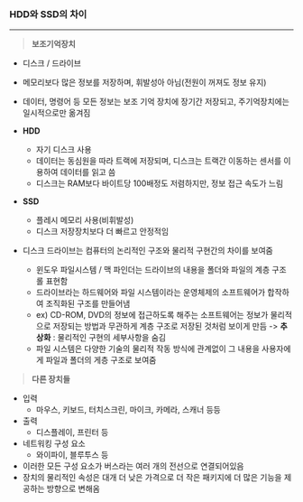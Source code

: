 ### HDD와 SSD의 차이
---
>**보조기억장치**
+ 디스크 / 드라이브 
+ 메모리보다 많은 정보를 저장하며, 휘발성아 아님(전원이 꺼져도 정보 유지)
+ 데이터, 명령어 등 모든 정보는 보조 기억 장치에 장기간 저장되고, 주기억장치에는 일시적으로만 옮겨짐 
+ **HDD**
  + 자기 디스크 사용 
  + 데이터는 동심원을 따라 트랙에 저장되며, 디스크는 트랙간 이동하는 센서를 이용하여 데이터를 읽고 씀 
  + 디스크는 RAM보다 바이트당 100배정도 저렴하지만, 정보 접근 속도가 느림 
+ **SSD**
  + 플레시 메모리 사용(비휘발성)
  + 디스크 저장장치보다 더 빠르고 안정적임 
  
+ 디스크 드라이브는 컴퓨터의 논리적인 구조와 물리적 구현간의 차이를 보여줌
  + 윈도우 파일시스템 / 맥 파인더는 드라이브의 내용을 폴더와 파일의 계층 구조롤 표현함 
  + 드라이브라는 하드웨어와 파일 시스템이라는 운영체제의 소프트웨어가 합작하여 조직화된 구조를 만들어냄 
  + ex) CD-ROM, DVD의 정보에 접근하도록 해주는 소프트웨어는 정보가 물리적으로 저장되는 방법과 무관하게 계층 구조로 저장된 것처럼 보이게 만듬 -> **추상화** : 물리적인 구현의 세부사항을 숨김
  + 파일 시스템은 다양한 기술의 물리적 작동 방식에 관계없이 그 내용을 사용자에게 파일과 폴더의 게층 구조로 보여줌  

>**다른 장치들**
+ 입력
  + 마우스, 키보드, 터치스크린, 마이크, 카메라, 스캐너 등등
+ 출력
  + 디스플레이, 프린터 등 
+ 네트워킹 구성 요소
  + 와이파이, 블루투스 등 
+ 이러한 모든 구성 요소가 버스라는 여러 개의 전선으로 연결되어있음 
+ 장치의 물리적인 속성은 대개 더 낮은 가격으로 더 작은 패키지에 더 많은 기능을 제공하는 방향으로 변해옴 


  